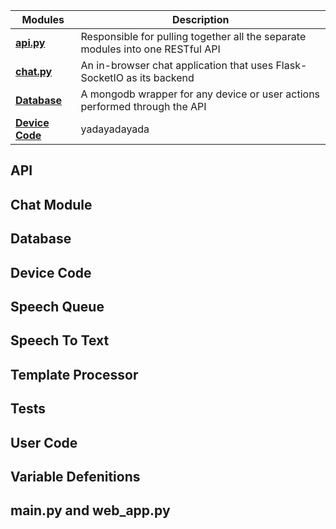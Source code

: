 

| Modules | Description |
| --------------- | ------------------------------------------------------------------------------ | 
| **[api.py](#API)** | Responsible for pulling together all the separate modules into one RESTful API | 
| **[chat.py](#Chat)** | An in-browser chat application that uses Flask-SocketIO as its backend | 
| **[Database](#Database)** |  A mongodb wrapper for any device or user actions performed through the API | 
| **[Device Code](#Device_Code)** | yadayadayada |  


## API

## Chat Module

## Database

## Device Code

## Speech Queue

## Speech To Text

## Template Processor

## Tests 

## User Code 

## Variable Defenitions 

## main.py and web_app.py